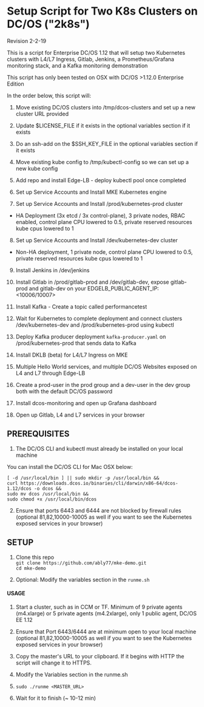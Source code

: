 # Setup Script for Two K8s Clusters on DC/OS ("2k8s")
Revision 2-2-19

This is a script for Enterprise DC/OS 1.12 that will setup two Kubernetes clusters with L4/L7 Ingress, Gitlab, Jenkins, a Prometheus/Grafana monitoring stack, and a Kafka monitoring demonstration  

This script has only been tested on OSX with DC/OS >1.12.0 Enterprise Edition  

In the order below, this script will:

1. Move existing DC/OS clusters into /tmp/dcos-clusters and set up a new cluster URL provided

2. Update $LICENSE_FILE if it exists in the optional variables section if it exists

3. Do an ssh-add on the $SSH_KEY_FILE in the optional variables section if it exists

4. Move existing kube config to /tmp/kubectl-config so we can set up a new kube config

5. Add repo and install Edge-LB - deploy kubectl pool once completed

6. Set up Service Accounts and Install MKE Kubernetes engine

7. Set up Service Accounts and Install /prod/kubernetes-prod cluster
- HA Deployment (3x etcd / 3x control-plane), 3 private nodes, RBAC enabled, control plane CPU lowered to 0.5, private reserved resources kube cpus lowered to 1     

8. Set up Service Accounts and Install /dev/kubernetes-dev cluster
- Non-HA deployment, 1 private node, control plane CPU lowered to 0.5, private reserved resources kube cpus lowered to 1  

9. Install Jenkins in /dev/jenkins

10. Install Gitlab in /prod/gitlab-prod and /dev/gitlab-dev, expose gitlab-prod and gitlab-dev on your EDGELB_PUBLIC_AGENT_IP:<10006/10007>

11. Install Kafka - Create a topic called performancetest

12. Wait for Kubernetes to complete deployment and connect clusters /dev/kubernetes-dev and /prod/kubernetes-prod using kubectl

13. Deploy Kafka producer deployment `kafka-producer.yaml` on /prod/kubernetes-prod that sends data to Kafka

14. Install DKLB (beta) for L4/L7 Ingress on MKE

15. Multiple Hello World services, and multiple DC/OS Websites exposed on L4 and L7 through Edge-LB

16. Create a prod-user in the prod group and a dev-user in the dev group both with the default DC/OS password

17. Install dcos-monitoring and open up Grafana dashboard

18. Open up Gitlab, L4 and L7 services in your browser

## PREREQUISITES

1. The DC/OS CLI and kubectl must already be installed on your local machine

You can install the DC/OS CLI for Mac OSX below:
```
[ -d /usr/local/bin ] || sudo mkdir -p /usr/local/bin &&
curl https://downloads.dcos.io/binaries/cli/darwin/x86-64/dcos-1.12/dcos -o dcos &&
sudo mv dcos /usr/local/bin &&
sudo chmod +x /usr/local/bin/dcos
```

2. Ensure that ports 6443 and 6444 are not blocked by firewall rules (optional 81,82,10000-10005 as well if you want to see the Kubernetes exposed services in your browser)

## SETUP

1. Clone this repo  
   `git clone https://github.com/ably77/mke-demo.git`  
   `cd mke-demo`

2. Optional: Modify the variables section in the `runme.sh`

#### USAGE

1. Start a cluster, such as in CCM or TF. Minimum of 9 private agents (m4.xlarge) or 5 private agents (m4.2xlarge), only 1 public agent, DC/OS EE 1.12

2. Ensure that Port 6443/6444 are at minimum open to your local machine (optional 81,82,10000-10005 as well if you want to see the Kubernetes exposed services in your browser)

3. Copy the master's URL to your clipboard. If it begins with HTTP the script will change it to HTTPS.

4. Modify the Variables section in the runme.sh

5. `sudo ./runme <MASTER_URL>`

6. Wait for it to finish (~ 10-12 min)
